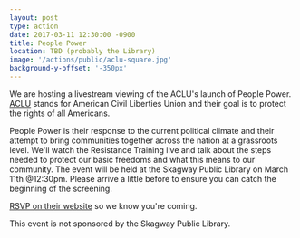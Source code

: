 ```yaml
---
layout: post
type: action
date: 2017-03-11 12:30:00 -0900
title: People Power
location: TBD (probably the Library)
image: '/actions/public/aclu-square.jpg'
background-y-offset: '-350px'
---
```


We are hosting a livestream viewing of the ACLU's launch of People Power. [ACLU](http://www.aclu.org) stands for American Civil Liberties Union and their goal is to protect the rights of all Americans.

People Power is their response to the current political climate and their attempt to bring communities together across the nation at a grassroots level. We'll watch the Resistance Training live and talk about the steps needed to protect our basic freedoms and what this means to our community. The event will be held at the Skagway Public Library on March 11th @12:30pm. Please arrive a little before to ensure you can catch the beginning of the screening.

[RSVP on their website](http://go.peoplepower.org/event/attend/2077/?source=taf) so we know you're coming.

This event is not sponsored by the Skagway Public Library.
